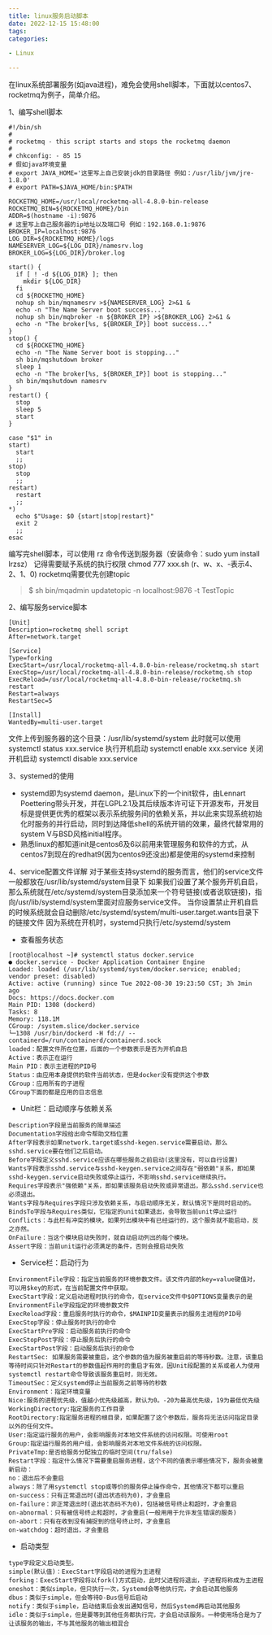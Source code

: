 ```yaml
---
title: linux服务启动脚本
date: 2022-12-15 15:48:00
tags:
categories:

- Linux

---
```


在linux系统部署服务(如java进程)，难免会使用shell脚本，下面就以centos7、rocketmq为例子，简单介绍。

<!--more-->

1、编写shell脚本
```
#!/bin/sh
#
# rocketmq - this script starts and stops the rocketmq daemon
#
# chkconfig: - 85 15
# 假如java环境变量
# export JAVA_HOME='这里写上自己安装jdk的目录路径 例如：/usr/lib/jvm/jre-1.8.0'
# export PATH=$JAVA_HOME/bin:$PATH

ROCKETMQ_HOME=/usr/local/rocketmq-all-4.8.0-bin-release
ROCKETMQ_BIN=${ROCKETMQ_HOME}/bin
ADDR=$(hostname -i):9876
# 这里写上自己服务器的ip地址以及端口号 例如：192.168.0.1:9876
BROKER_IP=localhost:9876
LOG_DIR=${ROCKETMQ_HOME}/logs
NAMESERVER_LOG=${LOG_DIR}/namesrv.log
BROKER_LOG=${LOG_DIR}/broker.log

start() {
  if [ ! -d ${LOG_DIR} ]; then
    mkdir ${LOG_DIR}
  fi
  cd ${ROCKETMQ_HOME}
  nohup sh bin/mqnamesrv >${NAMESERVER_LOG} 2>&1 &
  echo -n "The Name Server boot success..."
  nohup sh bin/mqbroker -n ${BROKER_IP} >${BROKER_LOG} 2>&1 &
  echo -n "The broker[%s, ${BROKER_IP}] boot success..."
}
stop() {
  cd ${ROCKETMQ_HOME}
  echo -n "The Name Server boot is stopping..."
  sh bin/mqshutdown broker
  sleep 1
  echo -n "The broker[%s, ${BROKER_IP}] boot is stopping..."
  sh bin/mqshutdown namesrv
}
restart() {
  stop
  sleep 5
  start
}

case "$1" in
start)
  start
  ;;
stop)
  stop
  ;;
restart)
  restart
  ;;
*)
  echo $"Usage: $0 {start|stop|restart}"
  exit 2
  ;;
esac

```
编写完shell脚本，可以使用 rz 命令传送到服务器（安装命令：sudo yum install lrzsz）
记得需要赋予系统的执行权限 chmod 777 xxx.sh (r、w、x、-表示4、2、1、0)
rocketmq需要优先创建topic
> $ sh bin/mqadmin updatetopic -n localhost:9876 -t TestTopic

2、编写服务service脚本
```
[Unit]
Description=rocketmq shell script
After=network.target
 
[Service]
Type=forking
ExecStart=/usr/local/rocketmq-all-4.8.0-bin-release/rocketmq.sh start
ExecStop=/usr/local/rocketmq-all-4.8.0-bin-release/rocketmq.sh stop
ExecReload=/usr/local/rocketmq-all-4.8.0-bin-release/rocketmq.sh restart
Restart=always
RestartSec=5
 
[Install]
WantedBy=multi-user.target
```

文件上传到服务器的这个目录：/usr/lib/systemd/system
此时就可以使用systemctl status xxx.service
执行开机启动 systemctl enable  xxx.service
关闭开机启动 systemctl disable  xxx.service

3、systemed的使用
* systemd即为systemd daemon，是Linux下的一个init软件，由Lennart Poettering带头开发，并在LGPL2.1及其后续版本许可证下开源发布，开发目标是提供更优秀的框架以表示系统服务间的依赖关系，并以此来实现系统初始化时服务的并行启动，同时到达降低shell的系统开销的效果，最终代替常用的system V与BSD风格initial程序。
* 熟悉linux的都知道init是centos6及6以前用来管理服务和软件的方式，从centos7到现在的redhat9(因为centos9还没出)都是使用的systemd来控制

4、service配置文件详解
对于某些支持systemd的服务而言，他们的service文件一般都放在/usr/lib/systemd/system目录下
如果我们设置了某个服务开机自启，那么系统就在/etc/systemd/system目录添加来一个符号链接(或者说软链接)，指向/usr/lib/systemd/system里面对应服务service文件。
当你设置禁止开机自启的时候系统就会自动删除/etc/systemd/system/multi-user.target.wants目录下的链接文件
因为系统在开机时，systemd只执行/etc/systemd/system

* 查看服务状态
```
[root@localhost ~]# systemctl status docker.service
● docker.service - Docker Application Container Engine
Loaded: loaded (/usr/lib/systemd/system/docker.service; enabled; vendor preset: disabled)
Active: active (running) since Tue 2022-08-30 19:23:50 CST; 3h 3min ago
Docs: https://docs.docker.com
Main PID: 1308 (dockerd)
Tasks: 8
Memory: 118.1M
CGroup: /system.slice/docker.service
└─1308 /usr/bin/dockerd -H fd:// --containerd=/run/containerd/containerd.sock
loaded：配置文件所在位置，后面的一个参数表示是否为开机自启
Active：表示正在运行
Main PID：表示主进程的PID号
Status：由应用本身提供的软件当前状态，但是docker没有提供这个参数
CGroup：应用所有的子进程
CGroup下面的都是应用的日志信息

```

* Unit栏：启动顺序与依赖关系
```
Description字段是当前服务的简单描述
Documentation字段给出命令帮助文档位置
After字段表示如果network.target或sshd-kegen.service需要启动，那么sshd.service要在他们之后启动。
Before字段定义sshd.service应该在哪些服务之前启动(这里没有，可以自行设置)
Wants字段表示sshd.service与sshd-keygen.service之间存在"弱依赖"关系，即如果sshd-keygen.service启动失败或停止运行，不影响sshd.service继续执行。
Requires字段表示"强依赖"关系，即如果该服务启动失败或异常退出，那么sshd.service也必须退出。
Wants字段与Requires字段只涉及依赖关系，与启动顺序无关，默认情况下是同时启动的。
BindsTo字段与Requires类似，它指定的unit如果退出，会导致当前unit停止运行
Conflicts：与此栏有冲突的模块，如果列出模块中有已经运行的，这个服务就不能启动，反之亦然。
OnFailure：当这个模块启动失败时，就自动启动列出的每个模块。
Assert字段：当前unit运行必须满足的条件，否则会报启动失败
```

* Service栏：启动行为
```
EnvironmentFile字段：指定当前服务的环境参数文件。该文件内部的key=value键值对，可以用$key的形式，在当前配置文件中获取。
ExecStart字段：定义启动进程时执行的命令，在service文件中$OPTIONS变量表示的是EnvironmentFile字段指定的环境参数文件
ExecReload字段：重启服务时执行的命令，$MAINPID变量表示的服务主进程的PID号
ExecStop字段：停止服务时执行的命令
ExecStartPre字段：启动服务前执行的命令
ExecStopPost字段：停止服务后执行的命令
ExecStartPost字段：启动服务后执行的命令
RestartSec: 如果服务需要被重启，这个参数的值为服务被重启前的等待秒数。注意，该重启等待时间只针对Restart的参数值起作用时的重启才有效，因Unit段配置的关系或者人为使用systemctl restart命令导致该服务重启时，则无效。
TimeoutSec：定义systemd停止当前服务之前等待的秒数
Environment：指定环境变量
Nice:服务的进程优先级，值越小优先级越高，默认为0。-20为最高优先级，19为最低优先级
WorkingDirectory:指定服务的工作目录
RootDirectory:指定服务进程的根目录，如果配置了这个参数后，服务将无法访问指定目录以外的任何文件。
User:指定运行服务的用户，会影响服务对本地文件系统的访问权限。可使用root
Group:指定运行服务的用户组，会影响服务对本地文件系统的访问权限。
PrivateTmp:是否给服务分配独立的临时空间(tru/false)
Restart字段：指定什么情况下需要重启服务进程，这个不同的值表示哪些情况下，服务会被重新启动：
no：退出后不会重启
always：除了用systemctl stop或等价的服务停止操作命令，其他情况下都可以重启
on-success：只有正常退出时(退出状态码为0)，才会重启
on-failure：非正常退出时(退出状态码不为0)，包括被信号终止和超时，才会重启
on-abnormal：只有被信号终止和超时，才会重启(一般用用于允许发生错误的服务)
on-abort：只有在收到没有捕捉到的信号终止时，才会重启
on-watchdog：超时退出，才会重启
```

* 启动类型
```
type字段定义启动类型。
simple(默认值)：ExecStart字段启动的进程为主进程
forking：ExecStart字段将以fork()方式启动，此时父进程将退出，子进程将称成为主进程
oneshot：类似simple，但只执行一次，Systemd会等他执行完，才会启动其他服务
dbus：类似于simple，但会等待D-Bus信号后启动
notify：类似于simple，启动结束后会发出通知信号，然后Systemd再启动其他服务
idle：类似于simple，但是要等到其他任务都执行完，才会启动该服务。一种使用场合是为了让该服务的输出，不与其他服务的输出相混合

```